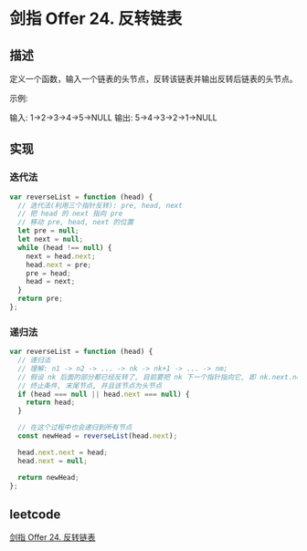 # 剑指 Offer 24. 反转链表

## 描述

定义一个函数，输入一个链表的头节点，反转该链表并输出反转后链表的头节点。

示例:

输入: 1->2->3->4->5->NULL
输出: 5->4->3->2->1->NULL

## 实现

### 迭代法

```js
var reverseList = function (head) {
  // 迭代法(利用三个指针反转): pre, head, next
  // 把 head 的 next 指向 pre
  // 移动 pre, head, next 的位置
  let pre = null;
  let next = null;
  while (head !== null) {
    next = head.next;
    head.next = pre;
    pre = head;
    head = next;
  }
  return pre;
};
```

### 递归法

```js
var reverseList = function (head) {
  // 递归法
  // 理解: n1 -> n2 -> ... -> nk -> nk+1 -> ... -> nm;
  // 假设 nk 后面的部分都已经反转了, 目前要把 nk 下一个指针指向它, 即 nk.next.next = nk & nk.next = null
  // 终止条件, 末尾节点, 并且该节点为头节点
  if (head === null || head.next === null) {
    return head;
  }

  // 在这个过程中也会递归到所有节点
  const newHead = reverseList(head.next);

  head.next.next = head;
  head.next = null;

  return newHead;
};
```

## leetcode

[剑指 Offer 24. 反转链表](https://leetcode-cn.com/problems/fan-zhuan-lian-biao-lcof/)

